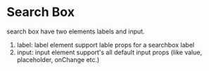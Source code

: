# Search Box

search box have two elements labels and input.

1. label: label element support lable props for a searchbox label
2. input: input element support's all default input props (like value, placeholder, onChange etc.)
